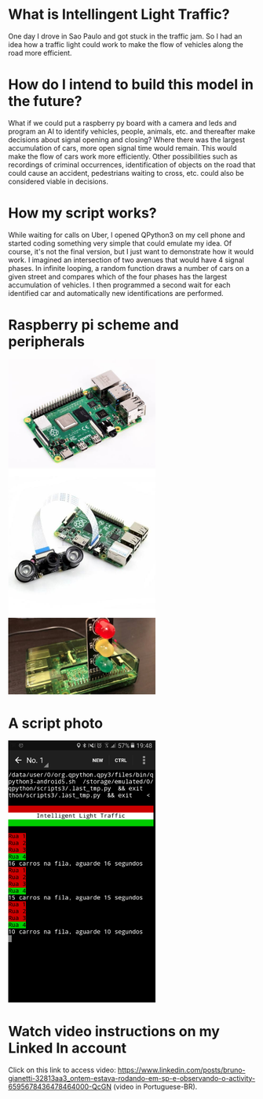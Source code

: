 # What is Intellingent Light Traffic?

One day I drove in Sao Paulo and got stuck in the traffic jam. So I had an idea how a traffic light could work to make the flow of vehicles along the road more efficient. 

# How do I intend to build this model in the future?

What if we could put a raspberry py board with a camera and leds and program an AI to identify vehicles, people, animals, etc. and thereafter make decisions about signal opening and closing? Where there was the largest accumulation of cars, more open signal time would remain. This would make the flow of cars work more efficiently. Other possibilities such as recordings of criminal occurrences, identification of objects on the road that could cause an accident, pedestrians waiting to cross, etc. could also be considered viable in decisions.

# How my script works?

While waiting for calls on Uber, I opened QPython3 on my cell phone and started coding something very simple that could emulate my idea. Of course, it's not the final version, but I just want to demonstrate how it would work. I imagined an intersection of two avenues that would have 4 signal phases. In infinite looping, a random function draws a number of cars on a given street and compares which of the four phases has the largest accumulation of vehicles. I then programmed a second wait for each identified car and automatically new identifications are performed.

# Raspberry pi scheme and peripherals

<img width="300" alt="rename screenshot" src="https://github.com/BrunoGianetti/itraffic/blob/master/rasp.jpeg"> 
<img width="300" alt="rename screenshot"src="https://github.com/BrunoGianetti/itraffic/blob/master/raspcam.jpeg">
<img width="300" alt="rename screenshot"src="https://github.com/BrunoGianetti/itraffic/blob/master/raspled.jpeg">

# A script photo

<img width="300" alt="rename screenshot" src="https://github.com/BrunoGianetti/itraffic/blob/master/Screenshot_20191222-194838.png">

# Watch video instructions on my Linked In account

Click on this link to access video: https://www.linkedin.com/posts/bruno-gianetti-32813aa3_ontem-estava-rodando-em-sp-e-observando-o-activity-6595678436478464000-QcGN (video in Portuguese-BR).
